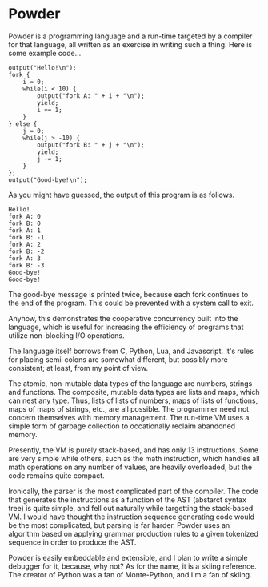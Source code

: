 # Powder

Powder is a programming language and a run-time targeted by a compiler for that
language, all written as an exercise in writing such a thing.  Here is some example
code...

```
output("Hello!\n");
fork {
    i = 0;
    while(i < 10) {
        output("fork A: " + i + "\n");
        yield;
        i += 1;
    }
} else {
    j = 0;
    while(j > -10) {
        output("fork B: " + j + "\n");
        yield;
        j -= 1;
    }
};
output("Good-bye!\n");
```

As you might have guessed, the output of this program is as follows.

```
Hello!
fork A: 0
fork B: 0
fork A: 1
fork B: -1
fork A: 2
fork B: -2
fork A: 3
fork B: -3
Good-bye!
Good-bye!
```

The good-bye message is printed twice, because each fork continues to the
end of the program.  This could be prevented with a system call to exit.

Anyhow, this demonstrates the cooperative concurrency built into the language,
which is useful for increasing the efficiency of programs that utilize
non-blocking I/O operations.

The language itself borrows from C, Python, Lua, and Javascript.  It's
rules for placing semi-colons are somewhat different, but possibly more
consistent; at least, from my point of view.

The atomic, non-mutable data types of the language are numbers, strings
and functions.  The composite, mutable data types are lists and maps,
which can nest any type.  Thus, lists of lists of numbers, maps of lists of functions,
maps of maps of strings, etc., are all possible.  The programmer need
not concern themselves with memory management.  The run-time VM uses a
simple form of garbage collection to occationally reclaim abandoned memory.

Presently, the VM is purely stack-based, and has only 13 instructions.
Some are very simple while others, such as the math instruction, which
handles all math operations on any number of values, are heavily overloaded,
but the code remains quite compact.

Ironically, the parser is the most complicated part of the compiler.  The
code that generates the instructions as a function of the AST (abstarct syntax
tree) is quite simple, and fell out naturally while targetting the stack-based VM.
I would have thought the instruction sequence generating code would be the
most complicated, but parsing is far harder.  Powder uses an algorithm
based on applying grammar production rules to a given tokenized sequence
in order to produce the AST.

Powder is easily embeddable and extensible, and I plan to write a simple
debugger for it, because, why not?  As for the name, it is a skiing reference.
The creator of Python was a fan of Monte-Python, and I'm a fan of skiing.